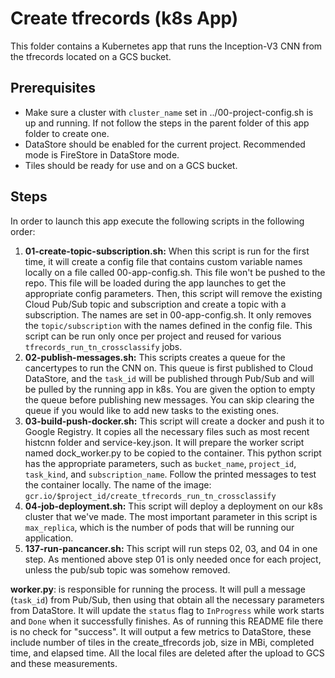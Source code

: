 # Create tfrecords (k8s App)
This folder contains a Kubernetes app that runs the Inception-V3 CNN from the tfrecords located on a GCS bucket. 

## Prerequisites
* Make sure a cluster with `cluster_name` set in ../00-project-config.sh is up and running. If not follow the steps in the parent folder of this app folder to create one.
* DataStore should be enabled for the current project. Recommended mode is FireStore in DataStore mode.
* Tiles should be ready for use and on a GCS bucket.

## Steps
In order to launch this app execute the following scripts in the following order:

1. **01-create-topic-subscription.sh:** When this script is run for the first time, it will create a config file that contains custom variable names locally on a file called 00-app-config.sh. This file won't be pushed to the repo. This file will be loaded during the app launches to get the appropriate config parameters. Then, this script will remove the existing Cloud Pub/Sub topic and subscription and create a topic with a subscription. The names are set in 00-app-config.sh. It only removes the `topic/subscription` with the names defined in the config file. This script can be run only once per project and reused for various `tfrecords_run_tn_crossclassify` jobs.
2. **02-publish-messages.sh:** This scripts creates a queue for the cancertypes to run the CNN on. This queue is first published to Cloud DataStore, and the `task_id` will be published through Pub/Sub and will be pulled by the running app in k8s. You are given the option to empty the queue before publishing new messages. You can skip clearing the queue if you would like to add new tasks to the existing ones.
3. **03-build-push-docker.sh:** This script will create a docker and push it to Google Registry. It copies all the necessary files such as most recent histcnn folder and service-key.json. It will prepare the worker script named dock_worker.py to be copied to the container. This python script has the appropriate parameters, such as `bucket_name`, `project_id`, `task_kind`, and `subscription_name`. Follow the printed messages to test the container locally. The name of the image: `gcr.io/$project_id/create_tfrecords_run_tn_crossclassify`
4. **04-job-deployment.sh:** This script will deploy a deployment on our k8s cluster that we've made. The most important parameter in this script is `max_replica`, which is the number of pods that will be running our application.
5. **137-run-pancancer.sh:** This script will run steps 02, 03, and 04 in one step. As mentioned above step 01 is only needed once for each project, unless the pub/sub topic was somehow removed.

**worker.py**: is responsible for running the process. It will pull a message (`task_id`) from Pub/Sub, then using that obtain all the necessary parameters from DataStore. It will update the `status` flag to `InProgress` while work starts and `Done` when it successfully finishes. As of running this README file there is no check for "success". It will output a few metrics to DataStore, these include number of tiles in the create_tfrecords job, size in MBi, completed time, and elapsed time. All the local files are deleted after the upload to GCS and these measurements.
